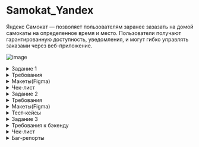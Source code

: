 # Samokat_Yandex

Яндекс Самокат — позволяет пользователям заранее зазазать на домой самокаты на определенное время и место. 
Пользователи получают гарантированную доступность, уведомления, и могут гибко управлять заказами через веб-приложение.

![image](https://github.com/user-attachments/assets/3ae0424c-341e-4561-be96-473860b46472)



<details>
  <summary>Задание 1</summary> 

# Веб-приложение Яндекс.Самокат

Обрати внимание на техническую информацию при запуске приложения — в ней описаны
все доступы к серверу, БД и адреса API.
Составь чек-лист по требованиям к экрану «Статус заказа».
Для экрана «Сделать заказ» составь проверки на валидацию полей. Заполни их в виде таблицы по шаблону.
Проведи тестирование всей функциональности не только по получившимся чек-листам/таблицам, но и по 
остальным макетам и требованиям. Проверять главную страницу (лендинг) не нужно.
</details>

<details>
  <summary>Требования</summary> 

# Требования к веб приложению

## Поддерживаемые окружения 

 Приложение поддерживает эти браузеры: Яндекс.Браузер не ниже версии 
20.0.1, Chrome не ниже версии 85. Будет поддерживаться разрешение экрана 
1280x720 и 1920x1080.

## Лендинг

 Есть заголовок и чертёж самоката. При скролле происходит анимация: 
чертёж сменяется фотографией, появляется таблица с описанием самоката.

В шапке лендинга есть две кнопки: «Заказать», «Статус заказа».
 
Появляется запрос на согласие использовать куки. 

Если доскроллить до третьего блока, появляется информация: «Как это 
работает», «Вопросы о важном».

## Экран «Сделать заказ»
Чтобы сделать заказ, нужно заполнить две формы: «Для кого самокат», «Про 
аренду».

### Для кого самокат
Поля: «Имя», «Фамилия», «Адрес: куда привезти самокат», «Станция метро», 
«Телефон: на него позвонит курьер».

Все поля обязательные. Если они не заполнены корректно, нельзя перейти на 
следующую страницу.

Внизу кнопка «Дальше»: она переводит на форму «Про аренду». 

### Про аренду

Поля: «Когда привезти самокат», «Срок аренды», «Цвет», «Комментарий». 
«Когда привезти самокат», «Срок аренды» — обязательные поля.
«Цвет», «Комментарий» — необязательные.

### Кнопка «Назад». 
 При нажатии пользователь переходит на страницу «Для 
кого самокат».  При переключении между страницами введённая 
информация сохраняется.

### Кнопка «Заказать».
 Если все поля заполнены корректно, при клике по 
кнопке «Заказать» заказ будет оформлен. Появится всплывающее окно с 
текстом «Номер заказа NNNNN. Запишите его: пригодится, чтобы 
отслеживать статус» и кнопкой «Посмотреть статус». Кнопка «Посмотреть 
статус» ведёт на экран «Статус заказа»: в нём уже заполнено поле «Номер 
заказа».

 Если не все обязательные поля заполнены корректно, при нажатии на кнопку 
«Заказать» появится ошибка «Введите корректный <имя поля>». 
Пользователь может сделать несколько заказов один за другим.

## Экран «Статус заказа»

 Если нажать на «Статус заказа» в шапке лендинга, появляется поле ввода 
«Номер заказа». Нужно ввести значение и нажать Enter. Если номер заказа 
введён корректно, появляется информация:

- Данные заказа пользователя: имя, фамилия, адрес и остальные. Для всех 
полей действует правило: если текст не умещается в одной строке, он 
переносится на вторую.

- Цепочка статусов заказа. Текущий статус выделен чёрным, остальные — 
серые. Если статус пройден, цифра перед ним сменяется на галочку.

Если номер заказа введён некорректно, появляется сообщение об ошибке: 
«Такого заказа нет. Точно верный номер?».

 На экране статуса заказа четыре статуса. Активным может быть только один 
из них — он показывает, на какой стадии находится заказ:

### «Самокат на складе».
Становится активным, когда пользователь сделал 
заказ.

### «Курьер едет к вам».
Становится активным, когда курьер подтвердил у 
себя в приложении, что принял заказ. Когда статус активен, в подписи 
появляется имя курьера: «Курьер Фродо едет к вам». Если имя курьера 
слишком длинное и подпись не умещается в одну строчку, текст 
переносится на вторую строчку.

### «Курьер на месте».
Становится активным, когда курьер нажал кнопку «Завершить» у себя в приложении.

### «Ну всё, теперь кататься».
Становится активным, когда курьер подтвердил завершение заказа. 
Под заголовком статуса подпись «Аренда закончится...».
Показываемое время рассчитывается от момента, когда самокат передали
пользователю с учётом количества дней. Когда время аренды заканчивается, 
статус меняется на «Время аренды кончилось» с подписью «Скоро курьер заберёт самокат».

 Пользователь может ввести номер другого заказа и посмотреть его статус.
 
### Отмена заказа
 Есть кнопка «Отменить заказ». Если кликнуть по ней, появится всплывающее 
окно с текстом «Хотите отменить заказ?» На всплывающем окне две кнопки: 
«Отменить», «Назад». 

Если кликнуть по «Назад», пользователь вернётся на страницу статуса 
заказа.

Если кликнуть по «Отменить», появится всплывающее окно с текстом «Заказ 
отменён. Возвращайтесь, мы всегда вас ждём :)» и кнопкой «Хорошо». 
Кнопка «Хорошо» ведёт на главную страницу лендинга.

 Пользователь может отменить заказ, пока курьер не взял его в работу. Когда 
заказ уже у курьера, кнопка «Отменить заказ» будет некликабельной.
 Отменённый заказ удаляется из системы. Пользователь не может его 
посмотреть.

### Просроченный заказ

 Заказ считается просроченным, если курьер не успел выполнить его 
вовремя. Например, пользователь заказал самокат на 1 января. Если 1 января 
самокат не доставлен до 2359, этот заказ — просроченный.

 Если заказ просрочен, его статус меняется на «Курьер задерживается», а 
подпись — на «Не успеем привезти самокат вовремя. Чтобы уточнить статус
заказа, позвоните в поддержку: 0101». Статус и подпись подсвечиваются 
красным.

 Если пользователю доставили просроченный заказ, отсчёт времени до конца 
аренды начинается с момента получения заказа.

## Доработка фронтенда
 В цепочку статусов добавлен пятый статус: «Время аренды кончилось». Это 
фича, которую реализовали только во фронтенде, и бэкенд ещё не готов. 
Раньше этот текст появлялся на месте четвёртого статуса — в момент, когда 
время аренды заканчивалось. Теперь текст в четвёртом статусе не меняется: 
он просто становится серым, как и остальные статусы.


 Пример ответа описан в документации к API в блоке Orders — Получить заказ 
по его номеру.

 Номер нового статуса в запросе  3.

 
## Ограничения полей
![image](https://github.com/user-attachments/assets/976c0736-d552-4dd1-b6c0-c4075bfc279a)

![image](https://github.com/user-attachments/assets/0b5f37bc-2773-40ba-b379-4f8786faa8fb)

![image](https://github.com/user-attachments/assets/3e23acc7-260f-4463-bbdf-8013e6cb5e9f)



 ## FAQ
 
 **Сколько это стоит? И как оплатить?**
 
 Сутки  400 рублей. Оплата курьеру — наличными или картой.
 
 **Вы привозите зарядку вместе с самокатом?**
 
 Самокат приезжает к вам с полной зарядкой. Этого хватит на восемь суток — 
даже если будете кататься без передышек и во сне. Зарядка не понадобится.

 **Сможете привезти самокат прямо сегодня?**
 
 Только начиная с завтрашнего дня. Но скоро станем расторопнее.
 
 **Хочу сразу несколько самокатов! Так можно?**
 
 Пока что так: один заказ — один самокат. Если хотите покататься с друзьями,
можете просто сделать несколько заказов.

 **Можно ли продлить заказ или вернуть самокат раньше?**
 
 Пока что нет! Если что-то срочное — всегда можно позвонить в поддержку 
по номеру 0101.

 **Можно ли отменить заказ?**

 Да, отменить можно, пока курьер не выдвинулся к вам с самокатом. Штрафа 
не будет, объяснительной записки не попросим.

 **Как рассчитывается время аренды?**
 Допустим, вы оформляете заказ на 8 мая. Мы привозим самокат в эту дату до 
конца дня. Отсчёт времени аренды начинается с момента, когда вы оплатите 
заказ курьеру. Если мы привезли самокат 8 мая в 2030, суточная аренда 
закончится 9 мая в 20:30.

 **Я живу за МКАДом, привезёте?**
 
 Да, обязательно. Всем самокатов! И Москве, и Московской области.

</details>

<details>
  <summary>Макеты(Figma)</summary> 

  [макеты](https://www.figma.com/design/vHgTVzFac8zyxhMZ2o4b2m/web)

![image](https://github.com/user-attachments/assets/4fc61ec0-61c3-4ece-9d78-5d79d2fe1785)

</details>


<details>>
  <summary>Чек-лист</summary> 
https://docs.google.com/spreadsheets/d/1P0-mUWO0AT1GBVZkK4_u9wQC-xYcEtGymEvTNFhk8cY/edit?gid=943703744
[UploЧек-лист по требованиям к экрану «Статус заказа»					
					
№	Описание проверки	Windows Chrome 126.0 1280x720	Windows Yandex 24.6 1920x1080	Ссылка на баг-репорт	
	Шапка окна "Статус заказа"				
t-1	В левом верхнем углу  расположен логотип "Яндекс Самокат" и надпись"Учебный тренажер"	PASSED	PASSED		
t-2	Логотип "Яндекс Самокат" расположен слева от надписи "Учебный тренажер"	PASSED	PASSED		
t-3	Слово Яндекс в логотипе цвет черный, шрифт жирный 	PASSED	PASSED		
t-4	Слово Самокат в логотипе цвет черный, шрифт обычный 	PASSED	PASSED		
t-5	Надпись "Учебный тренажер" справа от логотипа выравнивание по верху логотипа "Яндекс Самокат"	PASSED	PASSED		
t-6	Надпись "Учебный тренажер" цвет серый шрифт обычный 	PASSED	PASSED		
t-7	В правом верхнем углу надпись "Статус заказа" цвет черный шрифт обычный 	PASSED	PASSED		
t-8	При нажатие на "Статус заказа" появляется поле ввода «Номер заказа»	PASSED	PASSED		
t-9	Поле «Номер заказа» появляется в правом верхнем углу окна "Статус заказа" выравнивание по правому краю	FAILED	FAILED	bug-87	
t-10	Поле «Номер заказа» имеет фон белый, контурная линия черного цвета, углы скруглены	PASSED	PASSED		
t-11	Поле имеет плейсхолдер "Номер заказа" серого цвета выравнивание по левому краю	FAILED	FAILED	bug-87	
t-12	Слева от надписи "Статус заказа" кнопка "Заказать"	PASSED	PASSED		
t-13	При появление поле ввода "Номер заказа" кнопка "Заказать скрывается	PASSED	PASSED		
t-14	Кнопка  "Заказать" цвет черный углы скруглены 	PASSED	PASSED		
t-15	На кнопке "Заказать" надпись Заказать цвет белый выравнивание по центру 	PASSED	PASSED		
t-16	При наведении курсора  на кнопку "Заказать" фон кнопки светлеет 	PASSED	PASSED		
t-17	При нажатие на кнопку заказать открывается окно "Для кого самокат"	PASSED	PASSED		
	Поле ввода "Номер заказа"  				
t-18	Под шапкой окна расположено поле ввода и кнопка "Посмотреть"	PASSED	PASSED		
t-19	Слева расположено поле ввода "Номер заказа"	PASSED	PASSED		
t-20	У поля ввода номера заказа границы черного цвета	FAILED	PASSED	bug-98	
t-21	При заполнение поля границы "Номер заказа" подсвечиваются синим	FAILED	FAILED	bug-88	
t-22	При вводе значений цвет введенных данных  черного цвета	PASSED	PASSED		
t-23	Ввод значение в поле "Номер заказа" начинается с левого края 	PASSED	PASSED		
	Кнопка "Посмотреть"				
t-24	С право от поле ввода "Номер заказа" разположена кнопка "Посмотреть"	PASSED	PASSED		
t-25	Кнопка "Посмотреть" цвет черный углы скруглены 	PASSED	PASSED		
t-26	Надпись на кнопке Просмотреть белого цвета выравнивание по центру	PASSED	PASSED		
t-27	При наведении курсора на кнопку фон кнопки становится светлее	PASSED	PASSED		
t-28	При вводе существующего номер заказа и при клике кнопки "Посмотреть" раскрывает данные заказа	PASSED	PASSED		
t-29	При вводе существующего номер заказа и при нажатии на Enter раскрывает данные заказа	FAILED	FAILED	bug-89	
t-30	При ввод несуществующего номера заказа и при клике кнопки "Посмотреть" открывается окно «Такого заказа нет. Точно верный номер?»	PASSED	PASSED		
t-31	При ввод несуществующего ноомера заказа и при нажатии на Enter открывается окно «Такого заказа нет. Точно верный номер?»	FAILED	FAILED	bug-89	
t-32	При пустом поле ввода  при клике кнопки "Посмотреть" открывается окно «Такого заказа нет. Точно верный номер?»	PASSED	PASSED		
t-33	При пустом поле ввода нажатие на Enter открывается окно «Такого заказа нет. Точно верный номер?»	FAILED	FAILED	bug-89	
	Окно «Такого заказа нет. Точно верный номер?»				
t-34	Окно «Такого заказа нет. Точно верный номер?» имеет  белый фон, черную контурную линию, углы скруглены	PASSED	PASSED		
t-35	Заголовок «Такого заказа нет.» расположен в верхней части окна выравнивание по центру 	PASSED	PASSED		
t-36	Цвет заголовка «Такого заказа нет.» черный шрифт обычный 	PASSED	PASSED		
t-37	Комментарии «Точно верный номер?» расположение под заголовкам «Такого заказа нет.» выравнивание по центру	PASSED	PASSED		
t-38	Цвет комментарии чёрный, шрифт меньше чем у заголовка	PASSED	PASSED		
t-39	Под заголовкам и комментариями в окне есть картинка 	FAILED	FAILED	bug-90	
t-40	Окно "Такого заказа нет" закроется если ввести существующий номер заказа	PASSED	PASSED		
	Блок с данными заказа и пользователя				
t-41	Блок с данными пользователя и заказа расположен по левому краю окна под полем "Номер заказа"	PASSED	PASSED		
t-42	В блоке есть три раздела 1.данные пользователя, 2. Когда привезем, срок аренды 3. цвет, комментарии 	PASSED	PASSED		
t-43	Каждый раздел состоит из строк	PASSED	PASSED		
t-44	В блоке между разделами есть две разделительные линии на всю ширину блока цвет серый	PASSED	PASSED		
t-45	Блок с данными не кликабелен и нельзя редактировать 	PASSED	PASSED		
	Первый раздел Данные пользователя				
t-46	Первый раздел блока информация о пользователе "Имя", "Фамилия", "Адрес", "Станция метро", "телефон"	PASSED	PASSED		
t-47	Каждая значение на отдельной строке всего пять строк	PASSED	PASSED		
t-48	Название строк выравнивание по левому краю, цвет серый, шрифт обычный	PASSED	PASSED		
t-49	Введенные данные пользователя выравнивание по правому краю блока, цвет черный, шрифт обычный	PASSED	PASSED		
t-50	Первоя строка "Имя" входные данные соответствуют данным которые ввел пользователь	PASSED	PASSED		
t-51	я	PASSED	PASSED		
t-52	Вторая строка "Фамилия" входные данные соответствуют данным которые ввел пользователь	PASSED	PASSED		
t-53	Если входные данные в строке "Фамилия" ползователя не помещаются в одной строке, то она переносится на вторую строку	FAILED	FAILED	bug-91	
t-54	Третая строка "Адрес" входные данные соответствуют данным которые ввел пользователь	PASSED	PASSED		
t-55	Если входные данные в строке "Адрес" ползователя не помещаются в одной строке, то он переносится на вторую строку	PASSED	PASSED		
t-56	Четвертая строка "Станция метро2 входные данные соответствуют данным которые ввел пользователь	FAILED	FAILED	bug-92	
t-57	Пятая строка "Телефон" входные данные соответствуют данным которые ввел пользователь	PASSED	PASSED		
t-58	Перед названием выбранной пользователям станций метро есть цветной маркер в соответствии со станцией	PASSED	PASSED		
	Второй раздел дата доставки и срок аренды				
t-59	Второй раздел блока состоит из двух строк 	PASSED	PASSED		
t-60	Первая строка название "Когда привезем" выравнивание по левому краю цвет серый шрифт обычный 	FAILED	FAILED	bug-93	
t-61	По правому краю строки, указана дата доставки, которую указал пользователь 	FAILED	FAILED	bug-94	
t-62	День доставки указано цифрами, месяц буквами цвет черный шрифт обычный	PASSED	PASSED		
t-63	Вторая строка название "Срок аренды" выравнивание по левому краю цвет серый шрифт обычный	PASSED	PASSED		
t-64	По правому краю строки, указан срок который выбрал пользователь цвет черный шрифт обычный	PASSED	PASSED		
t-65	Срок аренды написано буквами 	PASSED	PASSED		
	Третий раздел цвет самоката и комментарии пользователя 				
t-65	Третий раздел блока состоит из двух строк 1. Цвет, 2.Комментарий	PASSED	PASSED		
t-66	Первая строка название "Цвет" выравнивание по левому краю цвет серый шрифт обычный 	PASSED	PASSED		
t-67	По правому краю строки указан один из цветов, если выбран один цвет черный жемчуг/серая безысходность цвет шрифта черный	PASSED	PASSED		
t-68	Если пользователь указал два цвета то в значение цвет указан значение "Любой"	FAILED	FAILED	bug-95	
t-69	Если пользователь не указал цвета то в значение цвет указан "Любой"	PASSED	PASSED		
t-70	Вторая строка раздела название "Комментарий" выравнивание по левому краю цвет серый шрифт обычный	PASSED	PASSED		
t-71	Если пользователь оставил комментарий они по правому краю строки цвет черный шрифт обычный	PASSED	PASSED		
t-72	Если введенный текст ползователя в строке "Комментарии" не помещаются в одной строке, то он переносится на вторую строку	FAILED	FAILED	bug-91	
t-73	Если пользователь не оставил комментариев строка "Комментарий" отсутствует	PASSED	PASSED		
	Кнопка "Отменить заказ"				
t-74	Под блокам с данными расположена кнопка "Отменить заказ" выравнивание по левому краю блока 	PASSED	PASSED		
t-75	Кнопка имеет черную контурную линию, углы скруглены, цвет кнопки белый	PASSED	PASSED		
t-76	Надпись на кнопке "Отменит заказ" черного цвета выравнивание по центру кнопки	PASSED	PASSED		
t-77	При наведении курсора кнопка меняет цвет 	PASSED	PASSED		
t-78	При нажатие на кнопку появится всплывающее окно с текстом «Хотите отменить заказ?» 	PASSED	PASSED		
t-79	Кнопка "Отменить" становится неактивной, если статус "Самокат на складе" изменился на "Курьер едет к вам"	PASSED	PASSED		
	Окно «Хотите отменить заказ?» 				
t-80	Окно «Хотите отменить заказ?» имеет белый фон черную контурную линию с круглыми углами	PASSED	PASSED		
t-81	Окно имеет заголовок  «Хотите отменить заказ?» и две кнопки "Назад" и "Отменить"	PASSED	PASSED		
t-82	Загаловак  «Хотите отменить заказ?» расположен в верхней части окна выравнивание по центру	PASSED	PASSED		
t-83	Цвет заголовка черный шрифт обычный	PASSED	PASSED		
t-84	Кнопки "Назад" и "Отменить" расположены под заголовком "Хотите отменить заказ?"	PASSED	PASSED		
t-85	Кнопка "Назад" расположена в левой стороне имеет черный фон скругленные углы	PASSED	PASSED		
t-86	Надпись на кнопке назад белого цвета выравнивание по центру кнопки	PASSED	PASSED		
t-87	При наведении курсора на кнопку "Назад" фон меняется	PASSED	PASSED		
t-88	Нажатие на кнопку назад возвращает на страницу "Статус заказа"	PASSED	PASSED		
t-89	Кнопка "Отменить" расположена в правой стороне имеет белый фон черную контурную линию углы скруглены	PASSED	PASSED		
t-90	Надпись на кнопке отменит черного цвета выранивание по центру кнопки	PASSED	PASSED		
t-91	При наведении курсора на кнопку "Отменить" фон меняется	PASSED	PASSED		
t-92	При нажатие на кнопку "Изменить" открывается окно "Заказ отменен"	PASSED	PASSED		
	Окно "Заказ отменен"				
t-93	Окно заказ отменен имеет белый фон черную контурную линию углы скруглены 	FAILED	PASSED	bug-99	
t-94	В верхней части окна заголовок "Заказ отменен" выравнивание по центру окно цвет черный шрифт обычный	PASSED	PASSED		
t-95	Под заголовкам "Заказ отменен"  комментарии  "Возвращайтесь мы всегда вас ждем :)" 	PASSED	PASSED		
t-96	Цвет коментарии черный выравнивание по центру окна	PASSED	PASSED		
t-97	Под комментариями с правой стороны в нижней части окна, кнопка "Хорошо"	FAILED	FAILED	bug-96	
t-98	Кнопка "Хорошо" имеет черный фон круглые углы 	PASSED	PASSED		
t-99	Надпись на кнопке "Хорошо" белого цвета выравнивание по центру кнопки	PASSED	PASSED		
t-100	Нажатие на кнопку «Хорошо» ведёт на главную страницу лендинга.	PASSED	PASSED		
t-101	Отменённый заказ удаляется из системы (БД)	FAILED	FAILED	bug-155	
t-102	Отменённый заказ Пользователь не может  посмотреть отменённый заказ	FAILED	FAILED	bug-97	
	Цепочка статусов заказа				
t-103	На правой стороне от данных пользователя и кнопки "Отменить" расположена цепочка со статусами заказа	PASSED	FAILED	bug-100	
t-104	Заголовки статусов и описание выровнены по левому краю	PASSED	FAILED	bug-100	
t-105	По левой стороне статусов расположена вертикальная цепочка с числами от 1 до 4	PASSED	PASSED		
t-106	Статус состоит из заголовка и описания, заголовок шрифт крупный, у описание мелкий 	PASSED	PASSED		
t-107	В начальном состоянии статус серого цвета	PASSED	PASSED		
t-108	В активном состоянии статус черного цвета 	PASSED	PASSED		
t-109	После того как этап пройден статус снова становится серым 	PASSED	PASSED		
t-110	Активным может быть только один статус заказа	PASSED	PASSED		
t-111	Цифра в цепочке меняется на галочку, если статус пройден	FAILED	FAILED	bug-101	bug-153
	Первый статус				
t-112	Первый статус "Самокат на складе" и описание  "Скоро курьер заберет его"	PASSED	PASSED		
t-113	Статус становится активным, когда пользователь сделал заказ	PASSED	PASSED		
	Второй статус 				
t-114	Второй статус "Курьер едет к вам" описание  "Номер для связи: 0101"	PASSED	PASSED		
t-115	Статус становится активным, когда курьер подтвердил у себя в приложении, что принял заказ	PASSED	PASSED		
t-116	Когда статус активен, в подписи появляется имя курьера «Курьер "Имя" едет к вам»	PASSED	PASSED		
t-117	Если имя курьера слишком длинное и подпись не умещается в одну строку, текст переносится на вторую строчку	FAILED	FAILED	bug-104	
t-118	Если курьер не успел выполнить доставку вовремя статус  "Курьер едет к вам" меняется на «Курьер задерживается»	FAILED	FAILED	bug-105	
t-119	Описание "Номер для связи 0101" меняется на «Не успеем привезти самокат вовремя. Чтобы уточнить статус заказа, позвоните в поддержку: 0101»	SKIPPED	SKIPPED	bug-105	
t-120	Статус «Курьер задерживается» подпись и цепочка статуса подсвечиваются красным 	SKIPPED	SKIPPED	bug-105	
	Третий статус				
t-121	Третий статус "Курьер на месте" описание "Заберите самокат и оплатите аренду"	PASSED	PASSED		
t-122	Статус становится активным, когда курьер нажал кнопку «Завершить» у себя в приложении	FAILED	FAILED	bug-106	
	Четвертый статус				
t-123	Четвертый статус "Ну всё, теперь кататься" описание "Пока не закончится аренда"	PASSED	PASSED		
t-124	Статус становится активным, когда курьер подтвердил завершение заказа	SKIPPED	SKIPPED		
t-125	После подтверждения курьера о доставке самоката описание под заголовком "Пока не закончится аренда" меняется на «Аренда закончится » и дата (Дата доставки + срок аренды)	PASSED	PASSED		
t-126	Если пользователю доставили просроченный заказ, отсчёт времени до конца аренды начинается с момента получения заказа	PASSED	PASSED		
t-127	В описание  «Аренда закончится » дата пишется в формате ( 9 июня в 20:30)	FAILED	FAILED	bug-102	
t-128	Дата оканчание аренды пишется правилно с учетом  (Дата доставки + срок аренды)	PASSED	PASSED		
	Пятый статус (доработки фронтенда)				
t-129	 Вертикальная цепочка статусов с числами от 1 до 5	PASSED	PASSED		
t-130	Пятый статус "Время аренды кончилось" описание "Скоро курьер заберет самокат"	FAILED	FAILED	bug-103	
t-131	Статус «Время аренды кончилось» становится активным, когда время аренды заканчилось	PASSED	PASSED		ading Арабаджян Карлен — диплом_Инженер по тестированию  - Задание 1_ чек-лист.tsv…]()



</details>
<details>
  <summary>Задание 2</summary> 
  
# Мобильное приложение Яндекс.Самокат

Обрати внимание на техническую информацию при запуске приложения.
Спроектируй тест-кейсы и протестируй функциональность. Не забудь написать кейсы и на вёрстку по макетам к этой функциональности.
 </details>
<details>
  <summary>Требования</summary> 
  
# Требования к мобильному приложению

 ## Экран «Вход»
 
1. При первом входе в приложение появляется экран авторизации с 
логином и паролем.

3. Если курьер уже авторизовался, он видит экран списка заказов по 
умолчанию.

3.На экране два поля ввода: под логин и пароль. Есть кнопка «Войти».

5. Если тапнуть по «Не помню пароль», появится уведомление с текстом 
«Свяжитесь с менеджером: 0101» и кнопка «Ок».

7. Пользователь может выйти из приложения с любого экрана. Тогда при 
входе он снова попадёт на экран авторизации.

## Экран «Список заказов»
 На экране две вкладки: «Все», «Мои». 
 
На вкладке «Все» курьеры видят один и тот же список заказов: это заказы 
без исполнителей. 

Как только один из курьеров принимает заказ, он перемещается во вкладку 
«Мои». Остальные курьеры перестают его видеть.

 Внутри вкладки «Мои» курьер видит заказы, которые он принял. 
 
Чтобы список обновился, нужно потянуть за экран вниз (англ. pull-to-refresh).
 При pull-to-refresh:
 
1. Для вкладки «Все»: заказы, которые принял другой курьер, пропадают из 
списка. 

2. Для вкладки «Все»: заказы, которые отменил пользователь, удаляются.
   
3. Для вкладок «Все» и «Мои»: карточки сортируются по дате доставки, 
которую указал пользователь. Просроченные заказы — сверху.

### При каких действиях список заказов обновляется:

1. При pull-to-refresh.
 
2. Если перейти во вкладку «Мои» на главном экране, а потом вернуться 
назад во вкладку «Все».

3.Если применить фильтр по станции метро.

### При каких действиях список заказов не обновляется:

1. Если принять заказ, он перемещается в «Мои», но остальной список не 
обновляется.

### Функциональность экрана «Список заказов»:
1.Когда нет заказов, отображается экран «Заказов нет». Чтобы обновить 
экран, нужно сделать pull-to-refresh.

2. Когда пользователь делает заказ, появляется короткая версия карточки 
заказа.

3. Список заказов сортируется по приоритетности доставки: 
просроченные — сверху. Просроченным считается заказ, который не 
доставлен клиенту до 2359 в нужный день. Рамка и дата просроченной 
карточки подсвечивается красным цветом, жирность текста — Medium. 
Условие работает для списков заказов «Все» и «Мои».

4. Внутри вкладки «Все» есть фильтр по выбору метро. С его помощью 
курьер может настроить, заказы на каких станциях он хочет видеть. По 
тапу на фильтр открывается список: он формируется из тех станций, на 
которые уже есть заказы. Если есть два и более заказа с одинаковым 
метро, в фильтре появляется только одно наименование: одинаковые 
станции не дублируются.

5. Карточка фильтра увеличивается по мере добавления станций метро. В 
карточку вмещается максимум 8 станций: начиная с девятой появляется 
скролл.

6. Карточка заказа может быть в краткой или полной версии. 
- Поля для краткой версии: «Адрес», «Дата доставки», выбранная 
  станция метро.
- Поля для полной версии: «Адрес», «Дата доставки», выбранная 
  станция метро. Добавляется «Имя», «Фамилия», «Телефон», «Цвет», 
  «Комментарий». Если пользователь не заполнил поле «Цвет», 
  пишется «любой».

7. Переключить версию карточки можно через тап по карточке. Это 
работает для вкладок «Все» и «Мои».

8. При переходе в полный режим карточки кнопка «Принять» остаётся на 
месте. Карточки, которые идут следом, сдвигаются вниз.

9. Чтобы принять заказ, нужно тапнуть по кнопке «Принять». Это работает 
и для краткой, и для полной версий карточки.

10. При тапе по кнопке появляется уведомление с текстом «Хотите принять 
заказ?» и две кнопки «Да» и «Нет». Тап по «Нет» возвращает обратно на 
список заказов, кнопка «Принять» остаётся активной. Тап по «Да» 
подтверждает принятие заказа.

11. Чужой или отменённый заказ принять нельзя. Появляется сообщение: 
«Ты не можешь принять заказ. Его взял уже другой курьер или 
пользователь отменил его».

12. Когда заказ принят, карточка уезжает из списка «Все» — с анимацией 
движения вверх. У вкладки «Мои» появляется синяя точка — она 
обозначает, что во вкладке появился новый принятый заказ.
 
13. Логика работы синей точки: появляется, если есть непросмотренные 
карточки во вкладке «Мои». Автоматическое переключение на вкладку 
«Мои» не происходит.

14. Карточка, которую принял курьер, помещается во вкладку «Мои». 
Кнопка меняется на «Завершить». Завершить заказ можно тапом по 
кнопке «Завершить» — как в коротком, так и в полном виде карточки.

15. Если нажать на «Завершить», появляется уведомление «Вы завершили 
заказ?» и две кнопки — «Да» и «Нет». Тап по «Нет» возвращает обратно 
на список заказов, кнопка «Завершить» остаётся активной. Тап по «Да» 
подтверждает завершение заказа.

16. Когда заказ завершён, карточка заказа перемещается в самый низ 
списка. Если заказ был просрочен, но потом выполнен, карточка не
подсвечивается красным.

17. Завершённые заказы сортируются по времени выполнения: чем раньше 
завершён заказ, тем он ниже.


## Нотификация
1.  Уведомление приходит, когда осталось 2 часа, чтобы выполнить заказ. 
Заказ нужно доставить в день, который указал пользователь, до 2359. 
Например, заказ на 8 мая. Если в 2159 8 мая курьер ещё не доставил 
самокат, ему приходит пуш-уведомление.

2. Уведомление содержит такой текст: «2 часа до конца заказа. Заказ «ул 
Комнатная 1214» нужно выполнить до времени N . Если не успеваете, 
предупредите поддержку: 0101»

3. Переход по нотификации ведёт в приложение на вкладку «Мои».
   
## Отсутствие интернет-соединения

1. Если нет интернет-соединения, отображается всплывающее окно 
«Отсутствует интернет-соединение». Оно появляется, если тапнуть по 
любой активной кнопке на любом экране. Пропадает только по тапу по 
кнопке «Ок».
 
2. Когда пользователь тапнул по кнопке «Ок», всплывающее уведомление 
закрывается. Если интернета всё ещё нет, процесс повторяется: тап по 
любой активной зоне ведёт на всплывающее уведомление 
«Отсутствует интернет-соединение».

## Ориентация
 Приложение только в портретной ориентации.
 
### Ограничение полей

![image](https://github.com/user-attachments/assets/872e0cb0-e9c0-4de0-9982-5f88526fd85e)


![image](https://github.com/user-attachments/assets/738caecb-866b-49be-8405-0a7d235c1cb7)


 </details>

 <details>
  <summary>Макеты(Figma)</summary> 
   
  [макеты](https://www.figma.com/design/kqLqPvSvjLVLomkdadkAnk/mobile)
   
  ![image](https://github.com/user-attachments/assets/89d62f90-c61e-4236-8c41-14baf5c45c63)

</details>

<details>
  <summary>Тест-кейсы</summary> 

  https://docs.google.com/spreadsheets/d/1P0-mUWO0AT1GBVZkK4_u9wQC-xYcEtGymEvTNFhk8cY/edit?gid=424948590#gid=424948590

  </details>
<details>
  <summary>Задание 3</summary> 
  
  # API приложения Яндекс.Самокат

  Обрати внимание на техническую информацию при запуске приложения.
Изучи требования к бэкенду и документацию к API.
Разработай чек-лист и протестируй API по требованиям, которые выделены жирным шрифтом.
</details>

<details>
  <summary>Требования к бэкенду</summary> 

# Требования к бэкенду приложения

## Технологии
 
 Язык приложения — JavaScript. 
 Выполняется в среде Node.js v12.17.0.
 Доступ к приложению по протоколу HTTP 1.1. 
 
## Общие требования

 Приложение использует базу данных. БД — PostgreSQL. Приложение 
 взаимодействует с БД через npm-пакет sequelize поверх пакета 
 pg.sequelize — ORM для работы с различными БД в node.js.

 Запросы логируются через модуль winston. Документация к приложению 
 осуществляется с помощью модуля apidoc.

 Приложение должно отвечать требованиям REST.
 
 В приложении должен быть глобальный обработчик ошибок. При 
возникновении исключений они должны быть обработаны, а приложение 
должно продолжить работу.

 Ошибки приложения (неуспешно обработанные 
 запросы, исключения; ответы, отличные от 2XX) должны логироваться в 
отдельный файл error.log

## Требования к URL
### Вспомогательные URL

- Должен присутствовать URL, через который можно проверить, что бэкенд 
запущен и принимает запросы. При успешном ответе должен вернуться 
статус 200 OK .

- Должен присутствовать URL, через который работает поиск станций 
метро. В случае успешного поиска должны вернуться номер станции, её 
цвет и название. Если станций несколько, для каждой должны 
возвращаться номер, цвет и название. Если станция не найдена, должен 
вернуться пустой список.

## URL для курьеров
- Должен присутствовать URL: при обращении к нему курьер может 
зарегистрироваться в приложении. URL должен принимать 
логин, пароль и имя курьера. Логин, хэш пароля и имя курьера 
должны записываться в поля login , 
passwordHash и firstName таблицы Couriers. В поле passwordHash хранится 
хэш пароля, генерируется стандартными функциями, поэтому 
соответствие хэш-пароль проверить можно через авторизацию.

- Поле login должно быть уникальным. При успешной регистрации 
соответствующая запись должна появиться в базе. При неуспешной 
должна вернуться ошибка. Подробнее об ошибках в 
документации /docs/#api-Courier-CreateCourier

- Должен присутствовать URL для входа в учётную запись курьером. На вход 
должны отправляться логин и пароль курьера. При успешном входе должен 
вернуться id курьера. Если войти не удалось, должна вернуться ошибка.

- Должен присутствовать URL для удаления учётной записи курьера. На 
вход должен подаваться id курьера в таблице Couriers. При удалении 
связанные заказы в таблице Orders должны быть стёрты.


## URL для заказов

 Каждый раз, когда какой-нибудь из URL возвращает полные данные о 
заказе, ответ должен  содержать и статус каждого заказа. В статусе должны 
быть такие значения:

 0 — заказ создан, больше ничего с ним не происходило;
 
 1 — заказ принят курьером;
 
 2 — заказ завершён;-1 — заказ отменён.
 
 Статус должен вычисляться относительно значений полей в БД в 
таблице Orders (см. пункт «Описание содержимого базы данных»). Поля 
указаны в порядке приоритетности:

- finished = true -> status = 2
  
- cancelled = true -> status = -1

- inDelivery = true -> status = 1

- Остальные случаи -> status = 0

Должен присутствовать URL для создания заказа. При создании заказа 
указываются следующие параметры:
- имя;
- фамилия;
- адрес;
- ближайшая станция метро;
- телефон;
- количество дней аренды;
- дата доставки;
- комментарий;
- список подходящих цветов.
- 
При создании заказа ему должен быть присвоен индивидуальный номер для 
отслеживания.

Переданные параметры записываются в таблицу 
Orders следующим образом:
- имя: firstName
- фамилия: lastName
- адрес: address
- ближайшая станция метро: metroStation 
- телефон: phone
- количество дней аренды: rentTime 
- дата доставки: deliveryDate
- комментарий: comment
- список подходящих цветов: color
- номер отслеживания: track
- 
 Если заказ создан успешно, должен вернуться его номер отслеживания. В 
противном случае должна вернуться ошибка. Подробнее об ошибках в 
документации: /docs/#api-Orders-CreateOrder

- Должен присутствовать URL для получения данных о заказе по его 
номеру отслеживания. На вход должен подаваться номер. Если 
соответствующий заказ найден, должны вернуться данные о 
нём. Иначе должна вернуться ошибка.

- Должен присутствовать URL для принятия заказа курьером. URL принимает 
номер отслеживания заказа и id курьера. Если при принятии заказа 
возникли проблемы, должна вернуться ошибка.

- Должен присутствовать URL для отмены заказа. URL принимает номер для 
отслеживания заказа. В случае неуспешной отмены должна вернуться 
ошибка.

- Должен присутствовать URL для завершения заказа. На вход подаётся 
номер заказа. В случае неуспешного завершения должна вернуться 
ошибка.

- Должен присутствовать URL для получения всех заказов, которые 
соответствуют заданным параметрам. Параметры поиска — ближайшая 
станция метро и id курьера. Также должны быть переданы ограничения по 
количеству выводимых записей на странице и номер страницы. Подробнее 
об ошибках и кейсах применения в документации: /docs/#api-Orders
GetOrdersPageByPage

- Должен присутствовать URL для получения количества выполненных 
заказов курьера. На вход должен подаваться id курьера. Подробнее об 
ошибках и кейсах использования в документации: /docs/#api-Couriers-
GetOrdersCountByCourierId

### Ограничение полей

![image](https://github.com/user-attachments/assets/bb0077da-9195-4954-85e2-922e733a1039)

## Описание содержимого базы данных

 БД состоит из двух таблиц: Couriers и Orders. Первая таблица содержит данные 
о курьерах, вторая — данные о заказах.

### Couriers

![image](https://github.com/user-attachments/assets/4a52150a-e448-4fc2-8b7e-333d22fa3992)

### Orders

![image](https://github.com/user-attachments/assets/45832409-c62c-4cc2-a0e3-c1e20f140b67)

</details>

<details>
  <summary>Чек-лист</summary> 
https://docs.google.com/spreadsheets/d/1P0-mUWO0AT1GBVZkK4_u9wQC-xYcEtGymEvTNFhk8cY/edit?gid=336872680#gid=336872680
</details>
<details>
  <summary>Баг-репорты</summary> 

  [баг-репорты](https://karlen.youtrack.cloud/issues?q=%D1%82%D0%B5%D0%B3:%20Diploma)

</details>

  
  
 

  





  








  
